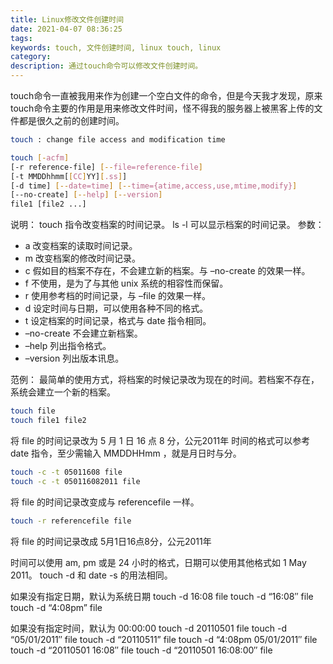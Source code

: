 ```yaml
---
title: Linux修改文件创建时间
date: 2021-04-07 08:36:25
tags:
keywords: touch, 文件创建时间, linux touch, linux
category: 
description: 通过touch命令可以修改文件创建时间。
---
```


touch命令一直被我用来作为创建一个空白文件的命令，但是今天我才发现，原来touch命令主要的作用是用来修改文件时间，怪不得我的服务器上被黑客上传的文件都是很久之前的创建时间。
```sh
touch : change file access and modification time

touch [-acfm]
[-r reference-file] [--file=reference-file]
[-t MMDDhhmm[[CC]YY][.ss]]
[-d time] [--date=time] [--time={atime,access,use,mtime,modify}]
[--no-create] [--help] [--version]
file1 [file2 ...]
```
说明：
touch 指令改变档案的时间记录。 ls -l 可以显示档案的时间记录。
参数：
* a 改变档案的读取时间记录。
* m 改变档案的修改时间记录。
* c 假如目的档案不存在，不会建立新的档案。与 –no-create 的效果一样。
* f 不使用，是为了与其他 unix 系统的相容性而保留。
* r 使用参考档的时间记录，与 –file 的效果一样。
* d 设定时间与日期，可以使用各种不同的格式。
* t 设定档案的时间记录，格式与 date 指令相同。
* –no-create 不会建立新档案。
* –help 列出指令格式。
* –version 列出版本讯息。

范例：
最简单的使用方式，将档案的时候记录改为现在的时间。若档案不存在，系统会建立一个新的档案。
```sh
touch file
touch file1 file2
```
将 file 的时间记录改为 5 月 1 日 16 点 8 分，公元2011年
时间的格式可以参考 date 指令，至少需输入 MMDDHHmm ，就是月日时与分。
```sh
touch -c -t 05011608 file
touch -c -t 050116082011 file
```
将 file 的时间记录改变成与 referencefile 一样。
```sh
touch -r referencefile file
```
将 file 的时间记录改成 5月1日16点8分，公元2011年

时间可以使用 am, pm 或是 24 小时的格式，日期可以使用其他格式如 1 May 2011。
touch -d 和 date -s 的用法相同。

如果没有指定日期，默认为系统日期
touch -d 16:08 file
touch -d “16:08″ file
touch -d “4:08pm” file

如果没有指定时间，默认为 00:00:00
touch -d 20110501 file
touch -d “05/01/2011″ file
touch -d “20110511” file
touch -d “4:08pm 05/01/2011″ file
touch -d “20110501 16:08″ file
touch -d “20110501 16:08:00″ file